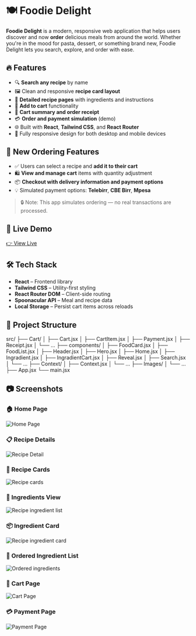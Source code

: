 # 🍽️ Foodie Delight

**Foodie Delight** is a modern, responsive web application that helps users discover and now **order** delicious meals from around the world. Whether you're in the mood for pasta, dessert, or something brand new, Foodie Delight lets you search, explore, and order with ease.

## 🔥 Features

- 🔍 **Search any recipe** by name
- 🖼️ Clean and responsive **recipe card layout**
- 📄 **Detailed recipe pages** with ingredients and instructions
- 🛒 **Add to cart** functionality
- 🧾 **Cart summary and order receipt**
- 💳 **Order and payment simulation** (demo)
- 🌐 Built with **React**, **Tailwind CSS**, and **React Router**
- 📱 Fully responsive design for both desktop and mobile devices

## 🧪 New Ordering Features

- ✅ Users can select a recipe and **add it to their cart**
- 🛍️ **View and manage cart** items with quantity adjustment
- 📦 **Checkout with delivery information and payment options**
- 💡 Simulated payment options: **Telebirr**, **CBE Birr**, **Mpesa**

> 🔒 Note: This app simulates ordering — no real transactions are processed.

## 🚀 Live Demo

[👉 View Live](https://foodiedelightapp.netlify.app/)

## 🛠️ Tech Stack

- **React** – Frontend library
- **Tailwind CSS** – Utility-first styling
- **React Router DOM** – Client-side routing
- **Spoonacular API** – Meal and recipe data
- **Local Storage** – Persist cart items across reloads

## 📂 Project Structure

src/
├── Cart/
│   ├── Cart.jsx
│   ├── CartItem.jsx
│   ├── Payment.jsx
│   ├── Receipt.jsx
│   └── ...
├── components/
│   ├── FoodCard.jsx
│   ├── FoodList.jsx
│   ├── Header.jsx
│   ├── Hero.jsx
│   ├── Home.jsx
│   ├── Ingradient.jsx
│   ├── IngradientCart.jsx
│   ├── Reveal.jsx
│   ├── Search.jsx
│   └── ...
├── Context/
│   ├── Context.jsx
│   └── ...
├── Images/
│   └── ...
├── App.jsx
└── main.jsx


## 📷 Screenshots

### 🏠 Home Page
![Home Page](./screenshots/foodiehome2.png)

### 📋 Recipe Details
![Recipe Detail](./screenshots/foodie2.png)

### 🧾 Recipe Cards
![Recipe cards](./screenshots/foodiecards.png)

### 🧂 Ingredients View
![Recipe ingredient list](./screenshots/foodieingredient.png)

### 📦 Ingredient Card
![Recipe ingredient card](./screenshots/foodieingredientcard.png)

### 🔢 Ordered Ingredient List
![Ordered ingredients](./screenshots/foodieingredient3.jpg)

### 🛒 Cart Page
![Cart Page](./screenshots/foodiecart.png)

### 💳 Payment Page
![Payment Page](./screenshots/foodiecart2.png)
